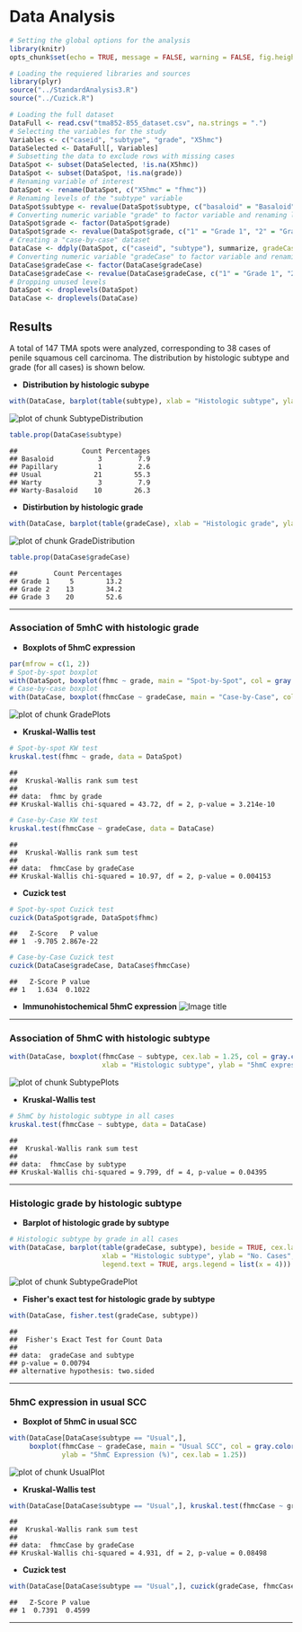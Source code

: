 # Data Analysis


```r
# Setting the global options for the analysis
library(knitr)
opts_chunk$set(echo = TRUE, message = FALSE, warning = FALSE, fig.height = 5, fig.width = 9)
```


```r
# Loading the requiered libraries and sources
library(plyr)
source("../StandardAnalysis3.R")
source("../Cuzick.R")
```


```r
# Loading the full dataset
DataFull <- read.csv("tma852-855_dataset.csv", na.strings = ".")
# Selecting the variables for the study
Variables <- c("caseid", "subtype", "grade", "X5hmc")
DataSelected <- DataFull[, Variables]
# Subsetting the data to exclude rows with missing cases
DataSpot <- subset(DataSelected, !is.na(X5hmc))
DataSpot <- subset(DataSpot, !is.na(grade))
# Renaming variable of interest
DataSpot <- rename(DataSpot, c("X5hmc" = "fhmc"))
# Renaming levels of the "subtype" variable
DataSpot$subtype <- revalue(DataSpot$subtype, c("basaloid" = "Basaloid", "papillary" = "Papillary", "usual" = "Usual", "warty" = "Warty", "warty-basaloid" = "Warty-Basaloid"))
# Converting numeric variable "grade" to factor variable and renaming levels
DataSpot$grade <- factor(DataSpot$grade)
DataSpot$grade <- revalue(DataSpot$grade, c("1" = "Grade 1", "2" = "Grade 2", "3" = "Grade 3"))
# Creating a "case-by-case" dataset
DataCase <- ddply(DataSpot, c("caseid", "subtype"), summarize, gradeCase = max(as.numeric(grade)), fhmcCase = median(fhmc))
# Converting numeric variable "gradeCase" to factor variable and renaming levels
DataCase$gradeCase <- factor(DataCase$gradeCase)
DataCase$gradeCase <- revalue(DataCase$gradeCase, c("1" = "Grade 1", "2" = "Grade 2", "3" = "Grade 3"))
# Dropping unused levels
DataSpot <- droplevels(DataSpot)
DataCase <- droplevels(DataCase)
```

## Results
A total of 147 TMA spots were analyzed, corresponding to 38 cases of penile squamous cell carcinoma. The distribution by histologic subtype and grade (for all cases) is shown below.

* __Distribution by histologic subype__

```r
with(DataCase, barplot(table(subtype), xlab = "Histologic subtype", ylab = "No. cases", cex.lab = 1.25, col = gray.colors(5)))
```

![plot of chunk SubtypeDistribution](figure/SubtypeDistribution.png) 

```r
table.prop(DataCase$subtype)
```

```
##                Count Percentages
## Basaloid           3         7.9
## Papillary          1         2.6
## Usual             21        55.3
## Warty              3         7.9
## Warty-Basaloid    10        26.3
```

* __Distirbution by histologic grade__

```r
with(DataCase, barplot(table(gradeCase), xlab = "Histologic grade", ylab = "No. cases", cex.lab = 1.25, col = gray.colors(3)))
```

![plot of chunk GradeDistribution](figure/GradeDistribution.png) 

```r
table.prop(DataCase$gradeCase)
```

```
##         Count Percentages
## Grade 1     5        13.2
## Grade 2    13        34.2
## Grade 3    20        52.6
```

***

### Association of 5mhC with histologic grade
* __Boxplots of 5hmC expression__

```r
par(mfrow = c(1, 2))
# Spot-by-spot boxplot
with(DataSpot, boxplot(fhmc ~ grade, main = "Spot-by-Spot", col = gray.colors(3)))
# Case-by-case boxplot
with(DataCase, boxplot(fhmcCase ~ gradeCase, main = "Case-by-Case", col = gray.colors(3)))
```

![plot of chunk GradePlots](figure/GradePlots.png) 

* __Kruskal-Wallis test__

```r
# Spot-by-spot KW test
kruskal.test(fhmc ~ grade, data = DataSpot)
```

```
## 
## 	Kruskal-Wallis rank sum test
## 
## data:  fhmc by grade
## Kruskal-Wallis chi-squared = 43.72, df = 2, p-value = 3.214e-10
```

```r
# Case-by-Case KW test
kruskal.test(fhmcCase ~ gradeCase, data = DataCase)
```

```
## 
## 	Kruskal-Wallis rank sum test
## 
## data:  fhmcCase by gradeCase
## Kruskal-Wallis chi-squared = 10.97, df = 2, p-value = 0.004153
```

* __Cuzick test__

```r
# Spot-by-spot Cuzick test
cuzick(DataSpot$grade, DataSpot$fhmc)
```

```
##   Z-Score   P value
## 1  -9.705 2.867e-22
```

```r
# Case-by-Case Cuzick test
cuzick(DataCase$gradeCase, DataCase$fhmcCase)
```

```
##   Z-Score P value
## 1   1.634  0.1022
```

* __Immunohistochemical 5hmC expression__
![Image title](penile_5hmc_fig1.jpg)

***

### Association of 5hmC with histologic subtype

```r
with(DataCase, boxplot(fhmcCase ~ subtype, cex.lab = 1.25, col = gray.colors(5),
                       xlab = "Histologic subtype", ylab = "5hmC expression (%)"))
```

![plot of chunk SubtypePlots](figure/SubtypePlots.png) 

* __Kruskal-Wallis test__

```r
# 5hmC by histologic subtype in all cases
kruskal.test(fhmcCase ~ subtype, data = DataCase)
```

```
## 
## 	Kruskal-Wallis rank sum test
## 
## data:  fhmcCase by subtype
## Kruskal-Wallis chi-squared = 9.799, df = 4, p-value = 0.04395
```

***

### Histologic grade by histologic subtype
* __Barplot of histologic grade by subtype__

```r
# Histologic subtype by grade in all cases
with(DataCase, barplot(table(gradeCase, subtype), beside = TRUE, cex.lab = 1.25,
                       xlab = "Histologic subtype", ylab = "No. Cases",
                       legend.text = TRUE, args.legend = list(x = 4)))
```

![plot of chunk SubtypeGradePlot](figure/SubtypeGradePlot.png) 

* __Fisher's exact test for histologic grade by subtype__

```r
with(DataCase, fisher.test(gradeCase, subtype))
```

```
## 
## 	Fisher's Exact Test for Count Data
## 
## data:  gradeCase and subtype
## p-value = 0.00794
## alternative hypothesis: two.sided
```

***

### 5hmC expression in usual SCC
* __Boxplot of 5hmC in usual SCC__

```r
with(DataCase[DataCase$subtype == "Usual",],
     boxplot(fhmcCase ~ gradeCase, main = "Usual SCC", col = gray.colors(3),
             ylab = "5hmC Expression (%)", cex.lab = 1.25))
```

![plot of chunk UsualPlot](figure/UsualPlot.png) 

* __Kruskal-Wallis test__

```r
with(DataCase[DataCase$subtype == "Usual",], kruskal.test(fhmcCase ~ gradeCase))
```

```
## 
## 	Kruskal-Wallis rank sum test
## 
## data:  fhmcCase by gradeCase
## Kruskal-Wallis chi-squared = 4.931, df = 2, p-value = 0.08498
```

* __Cuzick test__

```r
with(DataCase[DataCase$subtype == "Usual",], cuzick(gradeCase, fhmcCase))
```

```
##   Z-Score P value
## 1  0.7391  0.4599
```

***
